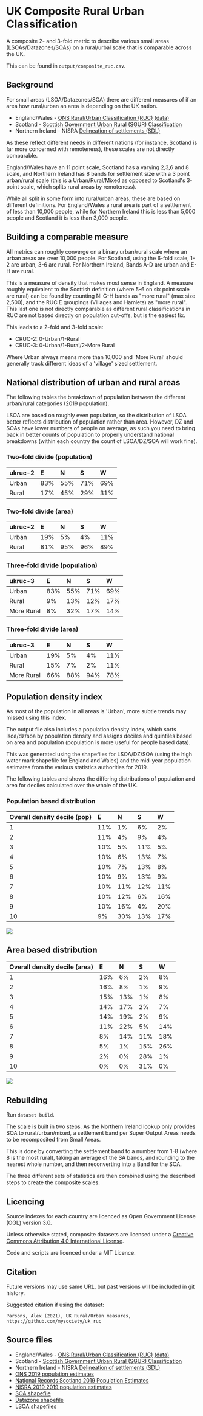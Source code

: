 # UK Composite Rural Urban Classification

A composite 2- and 3-fold metric to describe various small areas (LSOAs/Datazones/SOAs) on a rural/urbal scale that is comparable across the UK. 

This can be found in `output/composite_ruc.csv`.

## Background

For small areas (LSOA/Datazones/SOA) there are different measures of if an area how rural/urban an area is depending on the UK nation. 

* England/Wales - [ONS Rural/Urban Classification (RUC)](https://www.ons.gov.uk/methodology/geography/geographicalproducts/ruralurbanclassifications) [(data)](https://geoportal.statistics.gov.uk/datasets/276d973d30134c339eaecfc3c49770b3_0)
* Scotland - [Scottish Government Urban Rural (SGUR) Classification](https://www.gov.scot/publications/scottish-government-urban-rural-classification-2016/pages/2/)
* Northern Ireland -  NISRA [Delineation of settlements (SDL)](https://www.nisra.gov.uk/publications/urban-rural-geography-documents-2015)

As these reflect different needs in different nations  (for instance, Scotland is far more concerned with remoteness), these scales are not directly comparable. 

England/Wales have an 11 point scale, Scotland has a varying 2,3,6 and 8 scale, and Northern Ireland has 8 bands for settlement size with a 3 point urban/rural scale (this is a Urban/Rural/Mixed as opposed to Scotland's 3-point scale, which splits rural areas by remoteness).

While all split in some form into rural/urban areas, these are based on different definitions. For England/Wales a rural area is part of a settlement of less than 10,000 people, while for Northern Ireland this is less than 5,000 people and Scotland it is less than 3,000 people. 

## Building a comparable measure

All metrics can roughly converge on a binary urban/rural scale where an urban areas are over 10,000 people. For Scotland, using the 6-fold scale, 1-2 are urban, 3-6 are rural. For Northern Ireland, Bands A-D are urban and E-H are rural. 

This is a measure of density that makes most sense in England. A measure roughly equivalent to the Scottish definition (where 5-6 on six point scale are rural) can be found by counting NI G-H bands as "more rural" (max size 2,500), and the RUC E groupings (Villages and Hamlets) as "more rural". This last one is not directly comparable as different rural classifications in RUC are not based directly on population cut-offs, but is the easiest fix.

This leads to a 2-fold and 3-fold scale:

* CRUC-2: 0-Urban/1-Rural
* CRUC-3: 0-Urban/1-Rural/2-More Rural

Where Urban always means more than 10,000 and 'More Rural' should generally track different ideas of a 'village' sized settlement. 


## National distribution of urban and rural areas

The following tables the breakdown of population between the different urban/rural categories (2019 population).

LSOA are based on roughly even population, so the distribution of LSOA better reflects distribution of population rather than area. However, DZ and SOAs have lower numbers of people on average, as such you need to bring back in better counts of population to properly understand national breakdowns (within each country the count of LSOA/DZ/SOA will work fine).

### Two-fold divide (population)




| ukruc-2 | E | N | S | W |
| :--- | :--- | :--- | :--- | :--- |
| Urban | 83% | 55% | 71% | 69% |
| Rural | 17% | 45% | 29% | 31% |




### Two-fold divide (area)




| ukruc-2 | E | N | S | W |
| :--- | :--- | :--- | :--- | :--- |
| Urban | 19% | 5% | 4% | 11% |
| Rural | 81% | 95% | 96% | 89% |




### Three-fold divide (population)





| ukruc-3 | E | N | S | W |
| :--- | :--- | :--- | :--- | :--- |
| Urban | 83% | 55% | 71% | 69% |
| Rural | 9% | 13% | 12% | 17% |
| More Rural | 8% | 32% | 17% | 14% |




### Three-fold divide (area)






| ukruc-3 | E | N | S | W |
| :--- | :--- | :--- | :--- | :--- |
| Urban | 19% | 5% | 4% | 11% |
| Rural | 15% | 7% | 2% | 11% |
| More Rural | 66% | 88% | 94% | 78% |




## Population density index

As most of the population in all areas is 'Urban', more subtle trends may missed using this index. 

The output file also includes a population density index, which sorts lsoa/dz/soa by population density and assigns deciles and quintiles based on area and population (population is more useful for people based data).

This was generated using the shapefiles for LSOA/DZ/SOA (using the high water mark shapefile for England and Wales) and the mid-year population estimates from the various statistics authorities for 2019.

The following tables and shows the differing distributions of population and area for deciles calculated over the whole of the UK. 

### Population based distribution






| Overall density decile (pop) | E | N | S | W |
| :--- | :--- | :--- | :--- | :--- |
| 1 | 11% | 1% | 6% | 2% |
| 2 | 11% | 4% | 9% | 4% |
| 3 | 10% | 5% | 11% | 5% |
| 4 | 10% | 6% | 13% | 7% |
| 5 | 10% | 7% | 13% | 8% |
| 6 | 10% | 9% | 13% | 9% |
| 7 | 10% | 11% | 12% | 11% |
| 8 | 10% | 12% | 6% | 16% |
| 9 | 10% | 16% | 4% | 20% |
| 10 | 9% | 30% | 13% | 17% |





    
![](_readme_resources/background_and_analysis_readme_14_1.png)
    


## Area based distribution




| Overall density decile (area) | E | N | S | W |
| :--- | :--- | :--- | :--- | :--- |
| 1 | 16% | 6% | 2% | 8% |
| 2 | 16% | 8% | 1% | 9% |
| 3 | 15% | 13% | 1% | 8% |
| 4 | 14% | 17% | 2% | 7% |
| 5 | 14% | 19% | 2% | 9% |
| 6 | 11% | 22% | 5% | 14% |
| 7 | 8% | 14% | 11% | 18% |
| 8 | 5% | 1% | 15% | 26% |
| 9 | 2% | 0% | 28% | 1% |
| 10 | 0% | 0% | 31% | 0% |





    
![](_readme_resources/background_and_analysis_readme_16_1.png)
    


## Rebuilding

Run `dataset build`.

The scale is built in two steps. As the Northern Ireland lookup only provides SOA to rural/urban/mixed, a settlement band per Super Output Areas needs to be recomposited from Small Areas.

This is done by converting the settlement band to a number from 1-8 (where 8 is the most rural), taking an average of the SA bands, and rounding to the nearest whole number, and then reconverting into a Band for the SOA. 

The three different sets of statistics are then combined using the described steps to create the composite scales.


## Licencing

Source indexes for each country are licenced as Open Government License (OGL) version 3.0.

Unless otherwise stated, composite datasets are licensed under a [Creative Commons Attribution 4.0 International License](https://creativecommons.org/licenses/by/4.0/).

Code and scripts are licenced under a MIT Licence. 

## Citation

Future versions may use same URL, but past versions will be included in git history.

Suggested citation if using the dataset:

```
Parsons, Alex (2021), UK Rural/Urban measures, https://github.com/mysociety/uk_ruc
```

## Source files

* England/Wales - [ONS Rural/Urban Classification (RUC)](https://www.ons.gov.uk/methodology/geography/geographicalproducts/ruralurbanclassifications) [(data)](https://geoportal.statistics.gov.uk/datasets/276d973d30134c339eaecfc3c49770b3_0)
* Scotland - [Scottish Government Urban Rural (SGUR) Classification](https://www.gov.scot/publications/scottish-government-urban-rural-classification-2016/pages/2/)
* Northern Ireland -  NISRA [Delineation of settlements (SDL)](https://www.nisra.gov.uk/publications/urban-rural-geography-documents-2015)
* [ONS 2019 population estimates](https://www.ons.gov.uk/peoplepopulationandcommunity/populationandmigration/populationestimates/datasets/lowersuperoutputareamidyearpopulationestimates)
* [National Records Scotland 2019 Population Estimates](https://www.nrscotland.gov.uk/statistics-and-data/statistics/statistics-by-theme/population/population-estimates)
* [NISRA 2019 2019 population estimates](https://www.nisra.gov.uk/publications/2019-mid-year-population-estimates-northern-ireland)
* [SOA shapefile](https://www.nisra.gov.uk/support/geography/northern-ireland-super-output-areas)
* [Datazone shapefile](https://data.gov.uk/dataset/ab9f1f20-3b7f-4efa-9bd2-239acf63b540/data-zone-boundaries-2011)
* [LSOA shapefiles](https://geoportal.statistics.gov.uk/datasets/lower-layer-super-output-areas-december-2011-boundaries-generalised-clipped-bgc-ew-v3?geometry=-28.309%2C50.522%2C23.964%2C55.161)

